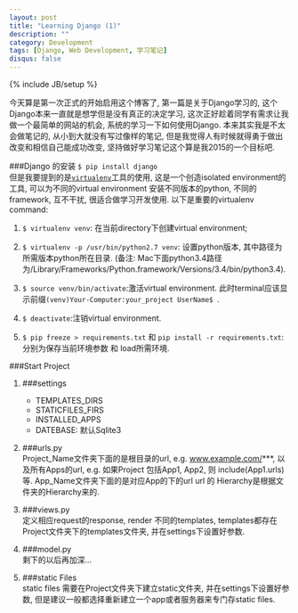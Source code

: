 ```yaml
---
layout: post
title: "Learning Django (1)"
description: ""
category: Development
tags: [Django, Web Development, 学习笔记]
disqus: false
---  
```

{% include JB/setup %}  

今天算是第一次正式的开始启用这个博客了, 第一篇是关于Django学习的, 这个Django本来一直就是想学但是没有真正的决定学习, 这次正好趁着同学有需求让我做一个最简单的网站的机会, 系统的学习一下如何使用Django. 本来其实我是不太会做笔记的, 从小到大就没有写过像样的笔记, 但是我觉得人有时候就得勇于做出改变和相信自己能成功改变, 坚持做好学习笔记这个算是我2015的一个目标吧. 

###Django 的安装 
 `$ pip install django`  
 但是我要提到的是[`virtualenv`](https://virtualenv.pypa.io)工具的使用, 这是一个创造isolated environment的工具, 可以为不同的virtual environment 安装不同版本的python, 不同的framework, 互不干扰, 很适合做学习开发使用.  以下是重要的virtualenv command:   
 1. `$ virtualenv venv`: 在当前directory下创建virtual environment;  
   
 2. `$ virtualenv -p /usr/bin/python2.7 venv`: 设置python版本, 其中路径为所需版本python所在目录. (备注: Mac下面python3.4路径为/Library/Frameworks/Python.framework/Versions/3.4/bin/python3.4).  
    
 3. `$ source venv/bin/activate`:激活virtual environment. 此时terminal应该显示前缀`(venv)Your-Computer:your_project UserName$ `.    
    
 4. `$ deactivate`:注销virtual environment.  
      
 5. `$ pip freeze > requirements.txt` 和 `pip install -r requirements.txt`: 分别为保存当前环境参数 和 load所需环境.   
  <!--more--> 
###Start Project

1. ###settings
	* TEMPLATES_DIRS
	* STATICFILES_FIRS
	* INSTALLED_APPS
	* DATEBASE: 默认Sqlite3

2. ###urls.py  
	Project\_Name文件夹下面的是根目录的url, e.g. www.example.com/***, 以及所有Apps的url, e.g. 如果Project 包括App1, App2, 则 include(App1.urls) 等.
	App_Name文件夹下面的是对应App的下的url
	url 的 Hierarchy是根据文件夹的Hierarchy来的.
	
3. ###views.py  
	定义相应request的response, render 不同的templates, templates都存在Project文件夹下的templates文件夹, 并在settings下设置好参数.
	
4. ###model.py  
	剩下的以后再加深... 
	  
5. ###static Files  
   static files 需要在Project文件夹下建立static文件夹, 并在settings下设置好参数, 但是建议一般都选择重新建立一个app或者服务器来专门存static files.
	
	 
	
 
 
